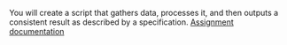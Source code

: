 You will create a script that gathers data, processes it, and then outputs a consistent result as described by a specification.
[Assignment documentation](https://www.canva.com/design/DAGizYO2WVM/8Gm4DvCjJcc0HjyvvhM8KQ/edit?utm_content=DAGizYO2WVM&utm_campaign=designshare&utm_medium=link2&utm_source=sharebutton)